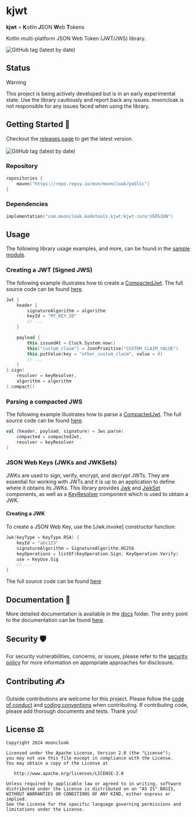 # kjwt

**kjwt** = **K**otlin **J**SON **W**eb **T**okens

Kotlin multi-platform JSON Web Token (JWT/JWS) library.

<img alt="GitHub tag (latest by date)" src="https://img.shields.io/github/v/tag/mooncloak/kjwt">

## Status

> [!Warning]
> This project is being actively developed but is in an early experimental state. Use the library
> cautiously and report back any issues. mooncloak is not responsible for any issues faced when
> using
> the library.

## Getting Started 🏁

Checkout the [releases page](https://github.com/mooncloak/kjwt/releases) to get the latest version.
<br/><br/>
<img alt="GitHub tag (latest by date)" src="https://img.shields.io/github/v/tag/mooncloak/kjwt">

### Repository

```kotlin
repositories {
    maven("https://repo.repsy.io/mvn/mooncloak/public")
}
```

### Dependencies

```kotlin
implementation("com.mooncloak.kodetools.kjwt:kjwt-core:VERSION")
```

## Usage

The following library usage examples, and more, can be found in the [sample module](sample).

### Creating a JWT (Signed JWS)

The following example illustrates how to create a [CompactedJwt](docs/). The full source code can be
found [here](sample/src/commonMain/kotlin/com/mooncloak/kodetools/kjwt/sample/CreateJwt.kt).

```kotlin
Jwt {
    header {
        signatureAlgorithm = algorithm
        keyId = "MY_KEY_ID"
        // ...
    }

    payload {
        this.issuedAt = Clock.System.now()
        this["custom_claim"] = JsonPrimitive("CUSTOM_CLAIM_VALUE")
        this.putValue(key = "other_custom_claim", value = 0)
        // ...
    }
}.sign(
    resolver = keyResolver,
    algorithm = algorithm
).compact()
```

### Parsing a compacted JWS

The following example illustrates how to parse a [CompactedJwt](docs/). The full source code can be
found [here](sample/src/commonMain/kotlin/com/mooncloak/kodetools/kjwt/sample/ParseCompactedJwt.kt).

```kotlin
val (header, payload, signature) = Jws.parse(
    compacted = compactedJwt,
    resolver = keyResolver
)
```

### JSON Web Keys (JWKs and JWKSets)

JWKs are used to sign, verify, encrypt, and decrypt JWTs. They are essential for working with JWTs
and it is up to an application to define where it obtains its JWKs. This library
provides [Jwk](docs/kjwt-core/kjwt-core/com.mooncloak.kodetools.kjwt.core.key/-jwk/index.md)
and [JwkSet](docs/kjwt-core/kjwt-core/com.mooncloak.kodetools.kjwt.core.key/-jwkset/index.md)
components, as well as
a [KeyResolver](docs/kjwt-core/kjwt-core/com.mooncloak.kodetools.kjwt.core.key/-key-resolver/index.md)
component which is used to obtain a JWK.

#### Creating a JWK

To create a JSON Web Key, use the [Jwk.invoke] constructor function:

```kotlin
Jwk(keyType = KeyType.RSA) {
    keyId = "abc123"
    signatureAlgorithm = SignatureAlgorithm.HS256
    keyOperations = listOf(KeyOperation.Sign, KeyOperation.Verify)
    use = KeyUse.Sig
    // ...
}
```

The full source code can be
found [here](sample/src/commonMain/kotlin/com/mooncloak/kodetools/kjwt/sample/CreateJwk.kt)

## Documentation 📃

More detailed documentation is available in the [docs](docs/) folder. The entry point to the
documentation can be
found [here](docs/index.md).

## Security 🛡️

For security vulnerabilities, concerns, or issues, please refer to
the [security policy](SECURITY.md) for more
information on appropriate approaches for disclosure.

## Contributing ✍️

Outside contributions are welcome for this project. Please follow
the [code of conduct](CODE_OF_CONDUCT.md)
and [coding conventions](CODING_CONVENTIONS.md) when contributing. If contributing code, please add
thorough documents
and tests. Thank you!

## License ⚖️

```
Copyright 2024 mooncloak

Licensed under the Apache License, Version 2.0 (the "License");
you may not use this file except in compliance with the License.
You may obtain a copy of the License at

   http://www.apache.org/licenses/LICENSE-2.0

Unless required by applicable law or agreed to in writing, software
distributed under the License is distributed on an "AS IS" BASIS,
WITHOUT WARRANTIES OR CONDITIONS OF ANY KIND, either express or implied.
See the License for the specific language governing permissions and
limitations under the License.
```
